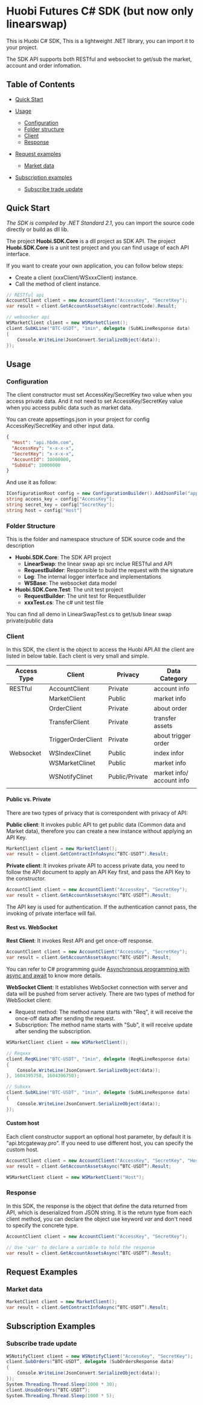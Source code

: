 # Huobi Futures C# SDK (but now only linearswap)

This is Huobi C# SDK, This is a lightweight .NET library, you can import it to your project.

The SDK API supports both RESTful and websocket to get/sub the market, account and order infomation.

## Table of Contents

- [Quick Start](#Quick-Start)

- [Usage](#Usage)

  - [Configuration](#Configuration)
  - [Folder structure](#Folder-Structure)
  - [Client](#Client)
  - [Response](#Response)
  
- [Request examples](#Request-examples)
  - [Market data](#Market-data)

- [Subscription examples](#Subscription-examples)
  - [Subscribe trade update](#Subscribe-trade-update)

  

## Quick Start

*The SDK is compiled by .NET Standard 2.1*, you can import the source code directly or build as dll lib.

The project **Huobi.SDK.Core** is a dll project as SDK API.
The project **Huobi.SDK.Core** is a unit test project and you can find usage of each API interface.

If you want to create your own application, you can follow below steps:

* Create a client (xxxClient/WSxxxClient) instance.
* Call the method of client instance.

```csharp
// RESTful api
AccountClient client = new AccountClient("AccessKey", "SecretKey");
var result = client.GetAccountAssetsAsync(contractCode).Result;

// websocker api
WSMarketClient client = new WSMarketClient();
client.SubKLine("BTC-USDT", "1min", delegate (SubKLineResponse data)
{
    Console.WriteLine(JsonConvert.SerializeObject(data));
});
```

## Usage

### Configuration

The client constructor must set AccessKey/SecretKey two value when you access private data. And it not need to set AccessKey/SecretKey value when you access public data such as market data.

You can create appsettings.json in your project for config AccessKey/SecretKey and other input data.

```json
{
  "Host": "api.hbdm.com",
  "AccessKey": "x-x-x-x",
  "SecretKey": "x-x-x-x",
  "AccountId": 10000000,
  "SubUid": 10000000
}
```

And use it as follow:
```csharp
IConfigurationRoot config = new ConfigurationBuilder().AddJsonFile("appsettings.json").Build();
string access_key = config["AccessKey"];
string secret_key = config["SecretKey"];
string host = config["Host"]
 ```

### Folder Structure

This is the folder and namespace structure of SDK source code and the description

- **Huobi.SDK.Core**: The SDK API project
  - **LinearSwap**: the linear swap api src inclue RESTful and API
  - **RequestBuilder**: Responsible to build the request with the signature
  - **Log**: The internal logger interface and implementations
  - **WSBase**: The websocket data model
- **Huobi.SDK.Core.Test**: The unit test project
  - **RequestBuilder**: The unit test for RequestBuilder
  - **xxxTest.cs**: The c# unit test file

You can find all demo in LinearSwapTest.cs to get/sub linear swap private/public data

### Client

In this SDK, the client is the object to access the Huobi API.All the client are listed in below table. Each client is very small and simple.

| Access Type | Client | Privacy | Data Category  |
| ----------- | -------| ------- | ------------ |
| RESTful     | AccountClient | Private | account info |
|             | MarketClient | Public | market info |
|             | OrderClient | Private | about order |
|             | TransferClient | Private | transfer assets |
|             | TriggerOrderClient | Private | about trigger order |
| Websocket   | WSIndexClinet | Public | index infor |
|             | WSMarketClinet | Public | market info |
|             | WSNotifyClinet | Public/Private | market info/ account info |
|             |                |         |              |

#### Public vs. Private

There are two types of privacy that is correspondent with privacy of API:

**Public client**: It invokes public API to get public data (Common data and Market data), therefore you can create a new instance without applying an API Key.

```csharp
MarketClient client = new MarketClient();
var result = client.GetContractInfoAsync(“BTC-USDT”).Result;
```

**Private client**: It invokes private API to access private data, you need to follow the API document to apply an API Key first, and pass the API Key to the constructor.

```csharp
AccountClient client = new AccountClient("AccessKey", "SecretKey");
var result = client.GetAccountAssetsAsync(“BTC-USDT”).Result;
```

The API key is used for authentication. If the authentication cannot pass, the invoking of private interface will fail.

#### Rest vs. WebSocket

**Rest Client**: It invokes Rest API and get once-off response.

```csharp
AccountClient client = new AccountClient("AccessKey", "SecretKey");
var result = client.GetAccountAssetsAsync(“BTC-USDT”).Result;
```

You can refer to C# programming guide [Asynchronous programming with async and await](https://docs.microsoft.com/en-us/dotnet/csharp/programming-guide/concepts/async/) to know more details.

**WebSocket Client**: It establishes WebSocket connection with server and data will be pushed from server actively. There are two types of method for WebSocket client:

- Request method: The method name starts with "Req", it will receive the once-off data after sending the request.
- Subscription: The method name starts with "Sub", it will receive update after sending the subscription.

```csharp
WSMarketClient client = new WSMarketClient();

// Reqxxx
client.ReqKLine("BTC-USDT", "1min", delegate (ReqKLineResponse data)
{
    Console.WriteLine(JsonConvert.SerializeObject(data));
}, 1604395758, 1604396758);

// Subxxx
client.SubKLine("BTC-USDT", "1min", delegate (SubKLineResponse data)
{
    Console.WriteLine(JsonConvert.SerializeObject(data));
});
```

#### Custom host

Each client constructor support an optional host parameter, by default it is "api.btcgateway.pro". If you need to use different host, you can specify the custom host. 

```csharp
AccountClient client = new AccountClient("AccessKey", "SecretKey", "Host");
var result = client.GetAccountAssetsAsync(“BTC-USDT”).Result;

WSMarketClient client = new WSMarketClient("Host");
```

### Response

In this SDK, the response is the object that define the data returned from API, which is deserialized from JSON string. It is the return type from each client method, you can declare the object use keyword *var* and don't need to specify the concrete type.

```csharp
AccountClient client = new AccountClient("AccessKey", "SecretKey");

// Use 'var' to declare a variable to hold the response
var result = client.GetAccountAssetsAsync(“BTC-USDT”).Result;
```

## Request Examples
### Market data
```csharp
MarketClient client = new MarketClient();
var result = client.GetContractInfoAsync(“BTC-USDT”).Result;
```

## Subscription Examples
### Subscribe trade update
```csharp
WSNotifyClient client = new WSNotifyClient("AccessKey", "SecretKey");
client.SubOrders(“BTC-USDT”, delegate (SubOrdersResponse data)
{
    Console.WriteLine(JsonConvert.SerializeObject(data));
});
System.Threading.Thread.Sleep(1000 * 30);
client.UnsubOrders(“BTC-USDT”);
System.Threading.Thread.Sleep(1000 * 5);
```
